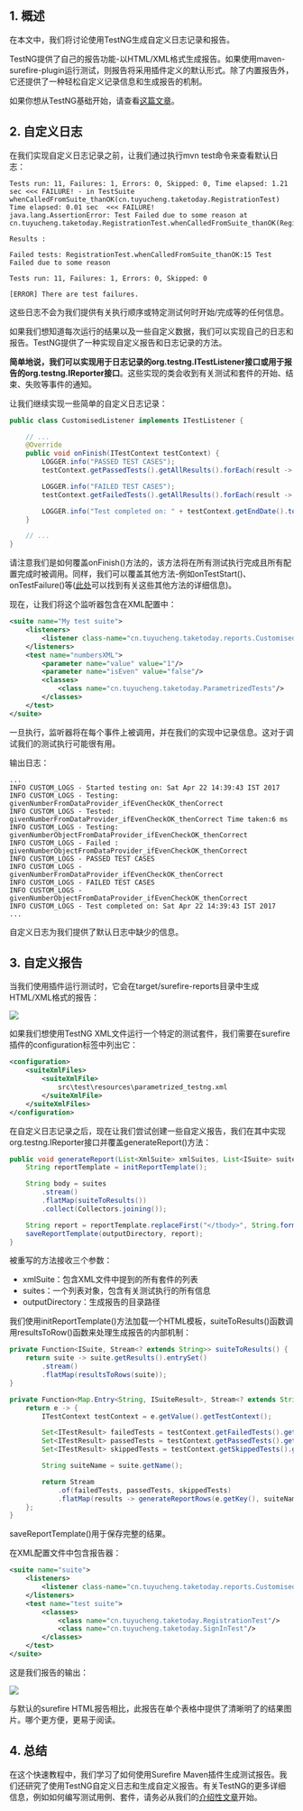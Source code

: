 ## 1. 概述

在本文中，我们将讨论使用TestNG生成自定义日志记录和报告。

TestNG提供了自己的报告功能-以HTML/XML格式生成报告。如果使用maven-surefire-plugin运行测试，则报告将采用插件定义的默认形式。除了内置报告外，它还提供了一种轻松自定义记录信息和生成报告的机制。

如果你想从TestNG基础开始，请查看[这篇文章](https://www.baeldung.com/testng)。

## 2. 自定义日志

在我们实现自定义日志记录之前，让我们通过执行mvn test命令来查看默认日志：

```shell
Tests run: 11, Failures: 1, Errors: 0, Skipped: 0, Time elapsed: 1.21 sec <<< FAILURE! - in TestSuite whenCalledFromSuite_thanOK(cn.tuyucheng.taketoday.RegistrationTest)  
Time elapsed: 0.01 sec  <<< FAILURE!
java.lang.AssertionError: Test Failed due to some reason at cn.tuyucheng.taketoday.RegistrationTest.whenCalledFromSuite_thanOK(RegistrationTest.java:15)

Results :

Failed tests: RegistrationTest.whenCalledFromSuite_thanOK:15 Test Failed due to some reason

Tests run: 11, Failures: 1, Errors: 0, Skipped: 0

[ERROR] There are test failures.
```

这些日志不会为我们提供有关执行顺序或特定测试何时开始/完成等的任何信息。

如果我们想知道每次运行的结果以及一些自定义数据，我们可以实现自己的日志和报告。TestNG提供了一种实现自定义报告和日志记录的方法。

**简单地说，我们可以实现用于日志记录的org.testng.ITestListener接口或用于报告的org.testng.IReporter接口**。这些实现的类会收到有关测试和套件的开始、结束、失败等事件的通知。

让我们继续实现一些简单的自定义日志记录：

```java
public class CustomisedListener implements ITestListener {

    // ...
    @Override
    public void onFinish(ITestContext testContext) {
        LOGGER.info("PASSED TEST CASES");
        testContext.getPassedTests().getAllResults().forEach(result -> {LOGGER.info(result.getName());});

        LOGGER.info("FAILED TEST CASES");
        testContext.getFailedTests().getAllResults().forEach(result -> {LOGGER.info(result.getName());});

        LOGGER.info("Test completed on: " + testContext.getEndDate().toString());
    }

    // ...
}
```

请注意我们是如何覆盖onFinish()方法的，该方法将在所有测试执行完成且所有配置完成时被调用。同样，我们可以覆盖其他方法-例如onTestStart()、onTestFailure()等([此处](http://javadox.com/org.testng/testng/6.8/org/testng/ITestListener.html)可以找到有关这些其他方法的详细信息)。

现在，让我们将这个监听器包含在XML配置中：

```xml
<suite name="My test suite">
    <listeners>
        <listener class-name="cn.tuyucheng.taketoday.reports.CustomisedListener"/>
    </listeners>
    <test name="numbersXML">
        <parameter name="value" value="1"/>
        <parameter name="isEven" value="false"/>
        <classes>
            <class name="cn.tuyucheng.taketoday.ParametrizedTests"/>
        </classes>
    </test>
</suite>
```

一旦执行，监听器将在每个事件上被调用，并在我们的实现中记录信息。这对于调试我们的测试执行可能很有用。

输出日志：

```shell
...
INFO CUSTOM_LOGS - Started testing on: Sat Apr 22 14:39:43 IST 2017
INFO CUSTOM_LOGS - Testing: givenNumberFromDataProvider_ifEvenCheckOK_thenCorrect
INFO CUSTOM_LOGS - Tested: givenNumberFromDataProvider_ifEvenCheckOK_thenCorrect Time taken:6 ms
INFO CUSTOM_LOGS - Testing: givenNumberObjectFromDataProvider_ifEvenCheckOK_thenCorrect
INFO CUSTOM_LOGS - Failed : givenNumberObjectFromDataProvider_ifEvenCheckOK_thenCorrect
INFO CUSTOM_LOGS - PASSED TEST CASES
INFO CUSTOM_LOGS - givenNumberFromDataProvider_ifEvenCheckOK_thenCorrect
INFO CUSTOM_LOGS - FAILED TEST CASES
INFO CUSTOM_LOGS - givenNumberObjectFromDataProvider_ifEvenCheckOK_thenCorrect
INFO CUSTOM_LOGS - Test completed on: Sat Apr 22 14:39:43 IST 2017
...
```

自定义日志为我们提供了默认日志中缺少的信息。

## 3. 自定义报告

当我们使用插件运行测试时，它会在target/surefire-reports目录中生成HTML/XML格式的报告：

<img src="../assets/img.png">

如果我们想使用TestNG XML文件运行一个特定的测试套件，我们需要在surefire插件的configuration标签中列出它：

```xml
<configuration>
    <suiteXmlFiles>
        <suiteXmlFile>
            src\test\resources\parametrized_testng.xml
        </suiteXmlFile>
    </suiteXmlFiles>
</configuration>
```

在自定义日志记录之后，现在让我们尝试创建一些自定义报告，我们在其中实现org.testng.IReporter接口并覆盖generateReport()方法：

```java
public void generateReport(List<XmlSuite> xmlSuites, List<ISuite> suites, String outputDirectory) {
    String reportTemplate = initReportTemplate();

    String body = suites
        .stream()
        .flatMap(suiteToResults())
        .collect(Collectors.joining());

    String report = reportTemplate.replaceFirst("</tbody>", String.format("%s</tbody>", body));
    saveReportTemplate(outputDirectory, report);
}
```

被重写的方法接收三个参数：

-   xmlSuite：包含XML文件中提到的所有套件的列表
-   suites：一个列表对象，包含有关测试执行的所有信息
-   outputDirectory：生成报告的目录路径

我们使用initReportTemplate()方法加载一个HTML模板，suiteToResults()函数调用resultsToRow()函数来处理生成报告的内部机制：

```java
private Function<ISuite, Stream<? extends String>> suiteToResults() {
    return suite -> suite.getResults().entrySet()
        .stream()
        .flatMap(resultsToRows(suite));
}

private Function<Map.Entry<String, ISuiteResult>, Stream<? extends String>> resultsToRows(ISuite suite) {
    return e -> {
        ITestContext testContext = e.getValue().getTestContext();

        Set<ITestResult> failedTests = testContext.getFailedTests().getAllResults();
        Set<ITestResult> passedTests = testContext.getPassedTests().getAllResults();
        Set<ITestResult> skippedTests = testContext.getSkippedTests().getAllResults();

        String suiteName = suite.getName();

        return Stream
            .of(failedTests, passedTests, skippedTests)
            .flatMap(results -> generateReportRows(e.getKey(), suiteName, results).stream());
    };
}
```

saveReportTemplate()用于保存完整的结果。

在XML配置文件中包含报告器：

```xml
<suite name="suite">
    <listeners>
        <listener class-name="cn.tuyucheng.taketoday.reports.CustomisedReports"/>
    </listeners>
    <test name="test suite">
        <classes>
            <class name="cn.tuyucheng.taketoday.RegistrationTest"/>
            <class name="cn.tuyucheng.taketoday.SignInTest"/>
        </classes>
    </test>
</suite>
```

这是我们报告的输出：

<img src="../assets/img_1.png">

与默认的surefire HTML报告相比，此报告在单个表格中提供了清晰明了的结果图片。哪个更方便，更易于阅读。

## 4. 总结

在这个快速教程中，我们学习了如何使用Surefire Maven插件生成测试报告。我们还研究了使用TestNG自定义日志和生成自定义报告。有关TestNG的更多详细信息，例如如何编写测试用例、套件，请务必从我们的[介绍性文章](https://www.baeldung.com/testng)开始。